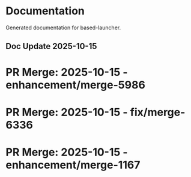 # Documentation

Generated documentation for based-launcher.

## Doc Update 2025-10-15

# PR Merge: 2025-10-15 - enhancement/merge-5986

# PR Merge: 2025-10-15 - fix/merge-6336

# PR Merge: 2025-10-15 - enhancement/merge-1167
